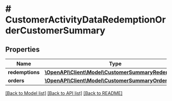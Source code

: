 # # CustomerActivityDataRedemptionOrderCustomerSummary

## Properties

Name | Type | Description | Notes
------------ | ------------- | ------------- | -------------
**redemptions** | [**\OpenAPI\Client\Model\CustomerSummaryRedemptions**](CustomerSummaryRedemptions.md) |  |
**orders** | [**\OpenAPI\Client\Model\CustomerSummaryOrders**](CustomerSummaryOrders.md) |  |

[[Back to Model list]](../../README.md#models) [[Back to API list]](../../README.md#endpoints) [[Back to README]](../../README.md)
